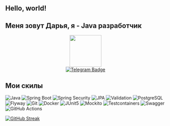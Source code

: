 ## Hello, world! 
 ## Меня зовут Дарья, я - Java разработчик
<div id="header" align="center">
  <img src="https://media.giphy.com/media/dEvfJaOEzxl9AUSzHP/giphy.gif" width="100"/>
</div>
<div id="badges" align="center">
  <a href="[http://t.me/DariaSuncova]">
    <img src="https://img.shields.io/badge/Telegram-blue?style=for-the-badge&logo=Telegram&logoColor=white" alt="Telegram Badge"/>
  </a>
</div>
<div id="badges" align="center">

<img src="https://komarev.com/ghpvc/?username=DariaSuntcova&style=flat-square&color=blue" alt=""/>
</div>

## Мои скилы
![Java](https://img.shields.io/badge/Java-F7DF1E?style=for-the-badge&logo=java&logoColor=black)
![Spring Boot](https://img.shields.io/badge/SpringBoot-316192?style=for-the-badge&logo=SpringBoot&logoColor=white)
![Spring Security](https://img.shields.io/badge/SpringSecurity-6DA55F?style=for-the-badge&logo=SpringSecurity&logoColor=white)
![JPA](https://img.shields.io/badge/JPA-%2320232a.svg?style=for-the-badge&logo=JPA&logoColor=%2361DAFB)
![Validation](https://img.shields.io/badge/Validation-%23593d88.svg?style=for-the-badge&logo=Validation&logoColor=white)
![PostgreSQL](https://img.shields.io/badge/PostgreSQL-black?style=for-the-badge&logo=PostgreSQL&logoColor=white)
![Flyway](https://img.shields.io/badge/Flyway-%23E0234E.svg?style=for-the-badge&logo=Flyway&logoColor=white)
![Git](https://img.shields.io/badge/Git-%2338B2AC.svg?style=for-the-badge&logo=tailwind-Git&logoColor=white)
![Docker](https://img.shields.io/badge/Docker-316192?style=for-the-badge&logo=docker&logoColor=white)
![JUnit5](https://img.shields.io/badge/JUnit5-%238DD6F9.svg?style=for-the-badge&logo=JUnit5&logoColor=black)
![Mockito](https://img.shields.io/badge/Mockito-%23646CFF.svg?style=for-the-badge&logo=Mockito&logoColor=white)
![Testcontainers](https://img.shields.io/badge/Testcontainers-000000.svg?style=for-the-badge&logo=Testcontainers&logoColor=white)
![Swagger](https://img.shields.io/badge/Swagger-%23593d88.svg?style=for-the-badge&logo=Swagger&logoColor=white)
![GitHub Actions](https://img.shields.io/badge/github%20actions-%232671E5.svg?style=for-the-badge&logo=githubactions&logoColor=white)
  


[![GitHub Streak](https://streak-stats.demolab.com?user=DariaSuntcova&theme=transparent&hide_border=true&mode=weekly&fire=FF2222&dates=2C68F6&currStreakLabel=2C68F6&currStreakNum=2C68F6)](https://git.io/streak-stats)
